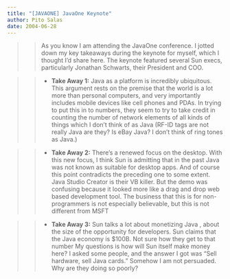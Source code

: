 ```yaml
---
title: "[JAVAONE] JavaOne Keynote"
author: Pito Salas
date: 2004-06-28
---
```



>>

>> As you know I am attending the JavaOne conference. I jotted down my key
takeaways during the keynote for myself, which I thought I’d share here. The
keynote featured several Sun execs, particularly Jonathan Schwarts, their
President and COO.

>>

>>   * **Take Away 1:** Java as a platform is incredibly ubiquitous. This
argument rests on the premise that the world is a lot more than personal
computers, and very importantly includes mobile devices like cell phones and
PDAs. In trying to put this in to numbers, they seem to try to take credit in
counting the number of network elements of all kinds of things which I don’t
think of as Java (RF-ID tags are not really Java are they? Is eBay Java? I
don’t think of ring tones as Java.)

>>   * **Take Away 2:** There’s a renewed focus on the desktop. With this new
focus, I think Sun is admitting that in the past Java was not known as
suitable for desktop apps. And of course this point contradicts the preceding
one to some extent. Java Studio Creator is their VB killer. But the demo was
confusing because it looked more like a drag and drop web based development
tool. The business that this is for non-programmers is not especially
believable, but this is not different from MSFT

>>   * **Take Away 3:** Sun talks a lot about monetizing Java , about the size
of the opportunity for developers. Sun claims that the Java economy is $100B.
Not sure how they get to that number My questions is how will Sun itself make
money here? I asked some people, and the answer I got was “Sell hardware, sell
Java cards.” Somehow I am not persuaded. Why are they doing so poorly?



